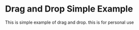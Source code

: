 # Drag and Drop Simple Example 
 
 This is simple example of drag and drop. this is for personal use

